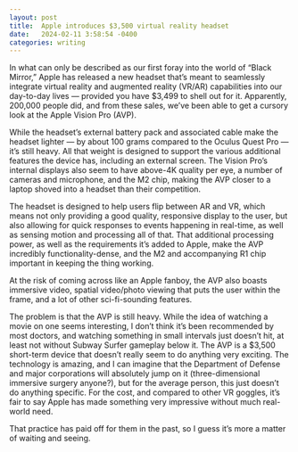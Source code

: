 ```yaml
---
layout: post
title:  Apple introduces $3,500 virtual reality headset
date:   2024-02-11 3:58:54 -0400
categories: writing
---
```




In what can only be described as our first foray into the world of “Black Mirror,” Apple has released a new headset that’s meant to seamlessly integrate virtual reality and augmented reality (VR/AR) capabilities into our day-to-day lives — provided you have $3,499 to shell out for it. Apparently, 200,000 people did, and from these sales, we’ve been able to get a cursory look at the Apple Vision Pro (AVP).

While the headset’s external battery pack and associated cable make the headset lighter — by about 100 grams compared to the Oculus Quest Pro — it’s still heavy. All that weight is designed to support the various additional features the device has, including an external screen. The Vision Pro’s internal displays also seem to have above-4K quality per eye, a number of cameras and microphone, and the M2 chip, making the AVP closer to a laptop shoved into a headset than their competition.

The headset is designed to help users flip between AR and VR, which means not only providing a good quality, responsive display to the user, but also allowing for quick responses to events happening in real-time, as well as sensing motion and processing all of that. That additional processing power, as well as the requirements it’s added to Apple, make the AVP incredibly functionality-dense, and the M2 and accompanying R1 chip important in keeping the thing working.

At the risk of coming across like an Apple fanboy, the AVP also boasts immersive video, spatial video/photo viewing that puts the user within the frame, and a lot of other sci-fi-sounding features.

The problem is that the AVP is still heavy. While the idea of watching a movie on one seems interesting, I don’t think it’s been recommended by most doctors, and watching something in small intervals just doesn’t hit, at least not without Subway Surfer gameplay below it. The AVP is a $3,500 short-term device that doesn’t really seem to do anything very exciting. The technology is amazing, and I can imagine that the Department of Defense and major corporations will absolutely jump on it (three-dimensional immersive surgery anyone?), but for the average person, this just doesn’t do anything specific. For the cost, and compared to other VR goggles, it’s fair to say Apple has made something very impressive without much real-world need.

That practice has paid off for them in the past, so I guess it’s more a matter of waiting and seeing.